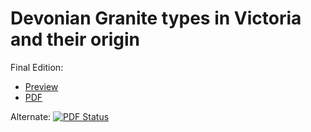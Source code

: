 # Devonian Granite types in Victoria and their origin
Final Edition:
 - [Preview](https://www.overleaf.com/read/rnpqtdzxpbss)
 - [PDF](https://preview.overleaf.com/public/rnpqtdzxpbss/pdfs/490d7f500dd9d2e14ce5d8dc971efd37d69734bf/devonian-granite-types.pdf)

Alternate: [![PDF Status](https://www.sharelatex.com/github/repos/jamesmstone/Devonian-Granite-types-in-Victoria-and-their-origin/builds/latest/badge.svg)](https://www.sharelatex.com/github/repos/jamesmstone/Devonian-Granite-types-in-Victoria-and-their-origin/builds/latest/output.pdf)
